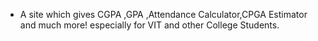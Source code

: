 - A site which gives CGPA ,GPA ,Attendance Calculator,CPGA Estimator and much more! especially for VIT and other College Students.

